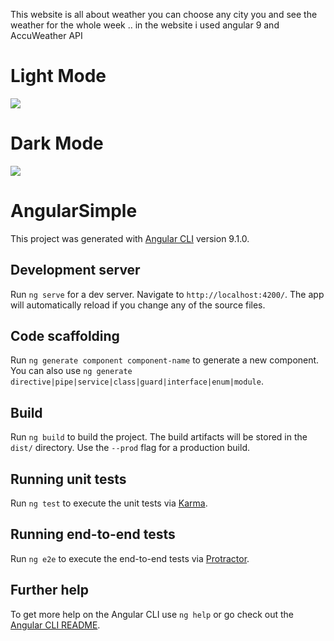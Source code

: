 This website is all about weather you can choose any city you and see the weather for the whole week ..
in the website i used angular 9 and AccuWeather API 

# Light Mode
![](https://user-images.githubusercontent.com/32729242/79050508-2e4a0280-7c33-11ea-8a59-53574a1e9ec1.jpg)

# Dark Mode
![](https://user-images.githubusercontent.com/32729242/79050510-3013c600-7c33-11ea-87df-e62555d2bd6c.jpg)
# AngularSimple

This project was generated with [Angular CLI](https://github.com/angular/angular-cli) version 9.1.0.

## Development server

Run `ng serve` for a dev server. Navigate to `http://localhost:4200/`. The app will automatically reload if you change any of the source files.

## Code scaffolding

Run `ng generate component component-name` to generate a new component. You can also use `ng generate directive|pipe|service|class|guard|interface|enum|module`.

## Build

Run `ng build` to build the project. The build artifacts will be stored in the `dist/` directory. Use the `--prod` flag for a production build.

## Running unit tests

Run `ng test` to execute the unit tests via [Karma](https://karma-runner.github.io).

## Running end-to-end tests

Run `ng e2e` to execute the end-to-end tests via [Protractor](http://www.protractortest.org/).

## Further help

To get more help on the Angular CLI use `ng help` or go check out the [Angular CLI README](https://github.com/angular/angular-cli/blob/master/README.md).
